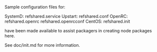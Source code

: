 Sample configuration files for:

SystemD: refshared.service
Upstart: refshared.conf
OpenRC:  refshared.openrc
         refshared.openrcconf
CentOS:  refshared.init

have been made available to assist packagers in creating node packages here.

See doc/init.md for more information.
